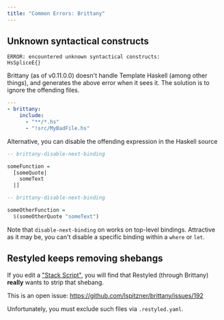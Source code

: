 ```yaml
---
title: "Common Errors: Brittany"
---
```


## Unknown syntactical constructs

```console
ERROR: encountered unknown syntactical constructs:
HsSpliceE{}
```

Brittany (as of v0.11.0.0) doesn't handle Template Haskell (among other things),
and generates the above error when it sees it. The solution is to ignore the
offending files.

```yaml
---
- brittany:
    include:
      - "**/*.hs"
      - "!src/MyBadFile.hs"
```

Alternative, you can disable the offending expression in the Haskell source

```hs
-- brittany-disable-next-binding

someFunction =
  [someQuote|
    someText
  |]

-- brittany-disable-next-binding

someOtherFunction =
  $(someOtherQuote "someText")
```

Note that `disable-next-binding` on works on top-level bindings. Attractive as
it may be, you can't disable a specific binding within a `where` or `let`.

## Restyled keeps removing shebangs

If you edit a
["Stack Script"](https://docs.haskellstack.org/en/stable/GUIDE/#script-interpreter),
you will find that Restyled (through Brittany) **really** wants to strip that
shebang.

This is an open issue: https://github.com/lspitzner/brittany/issues/192

Unfortunately, you must exclude such files via `.restyled.yaml`.
